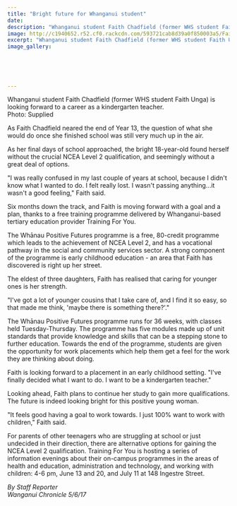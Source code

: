 ```yaml
---
title: "Bright future for Whanganui student"
date: 
description: "Whanganui student Faith Chadfield (former WHS student Faith Unga) is looking forward to a career as a kindergarten teacher..."
image: http://c1940652.r52.cf0.rackcdn.com/593721cab8d39a0f850003a5/Faith-Chadfield-(Unga)-ex-chron-5-June.jpg
excerpt: "Whanganui student Faith Chadfield (former WHS student Faith Unga) is looking forward to a career as a kindergarten teacher."
image_gallery:
    
    
    
    
    
---
```


<p><span>Whanganui student Faith Chadfield (former WHS student Faith Unga) is looking forward to a career as a kindergarten teacher. <br />Photo: Supplied</span></p>
<p>As Faith Chadfield neared the end of Year 13, the question of what she would do once she finished school was still very much up in the air.</p>
<p>As her final days of school approached, the bright 18-year-old found herself without the crucial NCEA Level 2 qualification, and seemingly without a great deal of options.</p>
<p>"I was really confused in my last couple of years at school, because I didn't know what I wanted to do. I felt really lost. I wasn't passing anything...it wasn't a good feeling," Faith said.</p>
<p>Six months down the track, and Faith is moving forward with a goal and a plan, thanks to a free training programme delivered by Whanganui-based tertiary education provider Training For You.</p>
<p>The Whānau Positive Futures programme is a free, 80-credit programme which leads to the achievement of NCEA Level 2, and has a vocational pathway in the social and community services sector. A strong component of the programme is early childhood education - an area that Faith has discovered is right up her street.</p>
<p>The eldest of three daughters, Faith has realised that caring for younger ones is her strength.</p>
<p>"I've got a lot of younger cousins that I take care of, and I find it so easy, so that made me think, 'maybe there is something there?'."</p>
<p>The Whānau Positive Futures programme runs for 36 weeks, with classes held Tuesday-Thursday. The programme has five modules made up of unit standards that provide knowledge and skills that can be a stepping stone to further education. Towards the end of the programme, students are given the opportunity for work placements which help them get a feel for the work they are thinking about doing.</p>
<p>Faith is looking forward to a placement in an early childhood setting. "I've finally decided what I want to do. I want to be a kindergarten teacher."</p>
<p>Looking ahead, Faith plans to continue her study to gain more qualifications. The future is indeed looking bright for this positive young woman.</p>
<p>"It feels good having a goal to work towards. I just 100% want to work with children," Faith said.</p>
<p>For parents of other teenagers who are struggling at school or just undecided in their direction, there are alternative options for gaining the NCEA Level 2 qualification. Training For You is hosting a series of information evenings about their on-campus programmes in the areas of health and education, administration and technology, and working with children: 4-6 pm, June 13 and 20, and July 11 at 148 Ingestre Street.</p>
<p class="clear syndicator"><em>By Staff Reporter</em><br /><em>Wanganui Chronicle 5/6/17</em></p>

